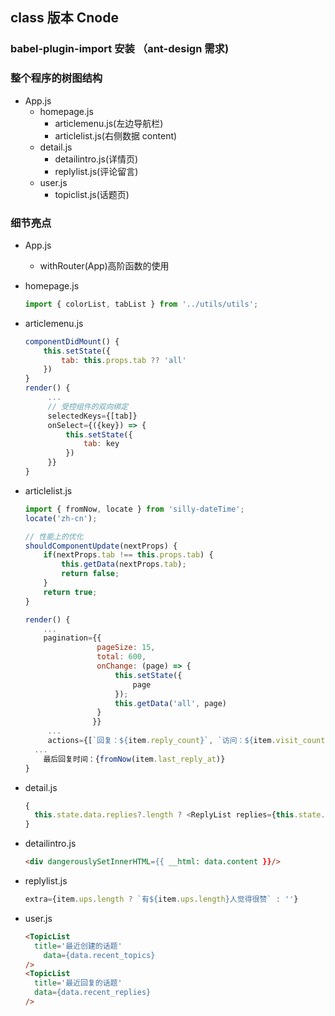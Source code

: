 ## class 版本 Cnode

### babel-plugin-import 安装 （ant-design 需求)

### 整个程序的树图结构

- App.js
  - homepage.js
    - articlemenu.js(左边导航栏)
    - articlelist.js(右侧数据 content)
  - detail.js
    - detailintro.js(详情页)
    - replylist.js(评论留言)
  - user.js
    + topiclist.js(话题页)

### 细节亮点

- App.js

  - withRouter(App)高阶函数的使用

- homepage.js

  ```js
  import { colorList, tabList } from '../utils/utils';
  ```

- articlemenu.js

  ```js
  componentDidMount() {
      this.setState({
          tab: this.props.tab ?? 'all'
      })
  }
  render() {
       ...
       // 受控组件的双向绑定
       selectedKeys={[tab]}
       onSelect={({key}) => {
           this.setState({
               tab: key
           })
       }}
  }
  ```

- articlelist.js

  ```js
  import { fromNow, locate } from 'silly-dateTime';
  locate('zh-cn');
  
  // 性能上的优化
  shouldComponentUpdate(nextProps) {
      if(nextProps.tab !== this.props.tab) {
          this.getData(nextProps.tab);
          return false;
      }
      return true;
  }
  
  render() {
      ...
      pagination={{
                  pageSize: 15,
                  total: 600,
                  onChange: (page) => {
                      this.setState({
                          page
                      });
                      this.getData('all', page)
                  }
                 }}
       ...
       actions={[`回复：${item.reply_count}`, `访问：${item.visit_count}`]}
  	...
      最后回复时间：{fromNow(item.last_reply_at)}
  }
  ```

- detail.js

  ```js
  {
  	this.state.data.replies?.length ? <ReplyList replies={this.state.data.replies}/> : ''
  }
  ```

- detailintro.js

  ```html
  <div dangerouslySetInnerHTML={{ __html: data.content }}/>
  ```

- replylist.js

  ```js
  extra={item.ups.length ? `有${item.ups.length}人觉得很赞` : ''}
  ```

- user.js

  ```html
  <TopicList
  	title='最近创建的话题'
      data={data.recent_topics}
  />
  <TopicList
  	title='最近回复的话题'
  	data={data.recent_replies}
  />
  ```

